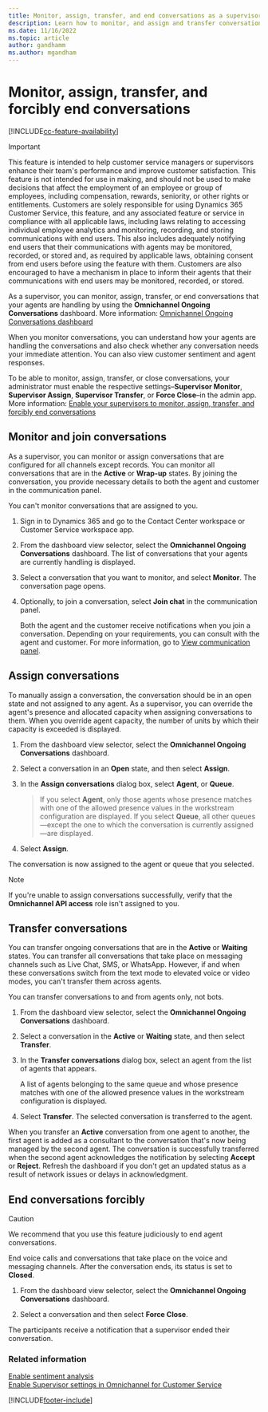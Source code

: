```yaml
---
title: Monitor, assign, transfer, and end conversations as a supervisor
description: Learn how to monitor, and assign and transfer conversations to your agents using the Omnichannel Ongoing Conversations dashboard.
ms.date: 11/16/2022
ms.topic: article
author: gandhamm
ms.author: mgandham
---
```

# Monitor, assign, transfer, and forcibly end conversations

[!INCLUDE[cc-feature-availability](../../includes/cc-feature-availability.md)]

> [!IMPORTANT]
> This feature is intended to help customer service managers or supervisors enhance their team's performance and improve customer satisfaction. This feature is not intended for use in making, and should not be used to make decisions that affect the employment of an employee or group of employees, including compensation, rewards, seniority, or other rights or entitlements. Customers are solely responsible for using Dynamics 365 Customer Service, this feature, and any associated feature or service in compliance with all applicable laws, including laws relating to accessing individual employee analytics and monitoring, recording, and storing communications with end users. This also includes adequately notifying end users that their communications with agents may be monitored, recorded, or stored and, as required by applicable laws, obtaining consent from end users before using the feature with them. Customers are also encouraged to have a mechanism in place to inform their agents that their communications with end users may be monitored, recorded, or stored.


As a supervisor, you can monitor, assign, transfer, or end conversations that your agents are handling by using the **Omnichannel Ongoing Conversations** dashboard. More information: [Omnichannel Ongoing Conversations dashboard](ongoing-conversations-dashboard.md)

When you monitor conversations, you can understand how your agents are handling the conversations and also check whether any conversation needs your immediate attention. You can also view customer sentiment and agent responses.

To be able to monitor, assign, transfer, or close conversations, your administrator must enable the respective settings&ndash;**Supervisor Monitor**, **Supervisor Assign**, **Supervisor Transfer**, or **Force Close**&ndash;in the admin app. More information: [Enable your supervisors to monitor, assign, transfer, and forcibly end conversations](../administer/enable-monitor-assign-transfer-conv.md)

## Monitor and join conversations

As a supervisor, you can monitor or assign conversations that are configured for all channels except records. You can monitor all conversations that are in the **Active** or **Wrap-up** states. By joining the conversation, you provide necessary details to both the agent and customer in the communication panel.  

You can't monitor conversations that are assigned to you.

1. Sign in to Dynamics 365 and go to the Contact Center workspace or Customer Service workspace app.

2. From the dashboard view selector, select the **Omnichannel Ongoing Conversations** dashboard. The list of conversations that your agents are currently handling is displayed.

3. Select a conversation that you want to monitor, and select **Monitor**. The conversation page opens.

4. Optionally, to join a conversation, select **Join chat** in the communication panel.

    Both the agent and the customer receive notifications when you join a conversation. Depending on your requirements, you can consult with the agent and customer. For more information, go to [View communication panel](oc-conversation-control.md).

## Assign conversations

To manually assign a conversation, the conversation should be in an open state and not assigned to any agent. As a supervisor, you can override the agent's presence and allocated capacity when assigning conversations to them. When you override agent capacity, the number of units by which their capacity is exceeded is displayed.

1. From the dashboard view selector, select the **Omnichannel Ongoing Conversations** dashboard.

2. Select a conversation in an **Open** state, and then select **Assign**.

3. In the **Assign conversations** dialog box, select **Agent**, or **Queue**.

    > If you select **Agent**, only those agents whose presence matches with one of the allowed presence values in the workstream configuration are displayed.
    > If you select **Queue**, all other queues&mdash;except the one to which the conversation is currently assigned&mdash;are displayed.

4. Select **Assign**.

The conversation is now assigned to the agent or queue that you selected.

> [!NOTE]
> If you're unable to assign conversations successfully, verify that the **Omnichannel API access** role isn't assigned to you.

## Transfer conversations

You can transfer ongoing conversations that are in the **Active** or **Waiting** states. You can transfer all conversations that take place on messaging channels such as Live Chat, SMS, or WhatsApp. However, if and when these conversations switch from the text mode to elevated voice or video modes, you can't transfer them across agents.

You can transfer conversations to and from agents only, not bots.

1. From the dashboard view selector, select the **Omnichannel Ongoing Conversations** dashboard.

2. Select a conversation in the **Active** or **Waiting** state, and then select **Transfer**.

3. In the **Transfer conversations** dialog box, select an agent from the list of agents that appears.

      A list of agents belonging to the same queue and whose presence matches with one of the allowed presence values in the workstream configuration is displayed.

4. Select **Transfer**. The selected conversation is transferred to the agent.

When you transfer an **Active** conversation from one agent to another, the first agent is added as a consultant to the conversation that's now being managed by the second agent. The conversation is successfully transferred when the second agent acknowledges the notification by selecting **Accept** or **Reject**. Refresh the dashboard if you don't get an updated status as a result of network issues or delays in acknowledgment.

## End conversations forcibly

> [!CAUTION]
> We recommend that you use this feature judiciously to end agent conversations.

End voice calls and conversations that take place on the voice and messaging channels. After the conversation ends, its status is set to **Closed**.

1. From the dashboard view selector, select the **Omnichannel Ongoing Conversations** dashboard.

2. Select a conversation and then select **Force Close**.

The participants receive a notification that a supervisor ended their conversation.

### Related information

[Enable sentiment analysis](../administer/enable-sentiment-analysis.md)  
[Enable Supervisor settings in Omnichannel for Customer Service](../administer/enable-monitor-assign-transfer-conv.md)  

[!INCLUDE[footer-include](../../includes/footer-banner.md)]
